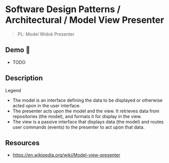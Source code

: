 # Software Design Patterns / Architectural / Model View Presenter

> PL: Model Widok Prezenter

## Demo 🎉

* TODO

## Description

Legend

* The model is an interface defining the data to be displayed or otherwise acted
    upon in the user interface.
* The presenter acts upon the model and the view. It retrieves data from repositories
    (the model), and formats it for display in the view.
* The view is a passive interface that displays data (the model) and routes user
    commands (events) to the presenter to act upon that data.

## Resources

* <https://en.wikipedia.org/wiki/Model-view-presenter>
